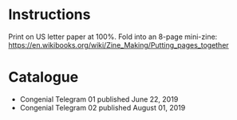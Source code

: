 # Instructions
Print on US letter paper at 100%. Fold into an 8-page mini-zine: https://en.wikibooks.org/wiki/Zine_Making/Putting_pages_together

# Catalogue
- Congenial Telegram 01 published June 22, 2019
- Congenial Telegram 02 published August 01, 2019
